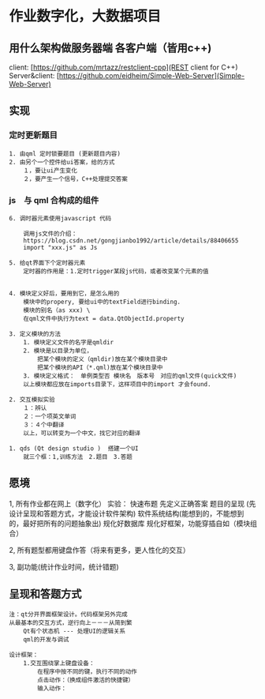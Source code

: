 # 作业数字化，大数据项目

## 用什么架构做服务器端 各客户端（皆用c++)
client: [https://github.com/mrtazz/restclient-cpp](REST client for C++)
Server&client: [https://github.com/eidheim/Simple-Web-Server](Simple-Web-Server)

## 实现

### 定时更新题目
    1. 由qml 定时锁要题目 (更新题目内容)
    2. 由另个一个控件给ui答案，给的方式
        １，要让ui产生变化
        ２，要产生一个信号，C++处理提交答案

### js　与 qml 合构成的组件
    6. 调时器元素使用javascript 代码

        调用js文件的介绍：
        https://blog.csdn.net/gongjianbo1992/article/details/88406655
        import "xxx.js" as Js

    5. 给qt界面下个定时器元素
        定时器的作用是：1.定时trigger某段js代码，或者改变某个元素的值
        

    4. 模块定义好后，要用到它，是怎么用的
        模块中的propery, 要给ui中的textField进行binding.
        模块的别名（as xxx) \
        在qml文件中执行为text = data.QtObjectId.property

    3. 定义模块的方法
        1. 模块定义文件的名字是qmldir
        2. 模块是以目录为单位，
            把某个模块的定义（qmldir)放在某个模块目录中
            把某个模块的API（*.qml)放在某个模块目录中
        3. 模块定义格式：　单例类型否 模块名　版本号　对应的qml文件(quick文件) 
        以上模块都应放在imports目录下，这样项目中的import 才会found.

    2. 交互模拟实验
        １：辨认
        ２：一个项英文单词
        ３：４个中翻译
        以上，可以转变为一个中文，找它对应的翻译

    1. qds (Qt design studio )  搭建一个UI
        就三个框：1,训练方法　2.题目　3.答题

## 愿境
1, 所有作业都在网上（数字化）
    实验：
        快速布题
        先定义正确答案
        题目的呈现 
            (先设计呈现和答题方式，才能设计软件架构)
    软件系统结构(能想到的，不能想到的，最好把所有的问题抽象出)
        规化好数据库
        规化好框架，功能穿插自如（模块组合）

2, 所有题型都用键盘作答（将来有更多，更人性化的交互）

3, 副功能(统计作业时间，统计错题)

## 呈现和答题方式 
    注：qt分开界面框架设计。代码框架另外完成
    从最基本的交互方式，逆行向上－－－从简到繁
        Qt有个状态机 --- 处理UI的逻辑关系
        qml的开发与调试

    设计框架：
        1.交互围绕掌上键盘设备：
            在程序中按不同的键，执行不同的动作
            点击动作：（换成组件激活的快捷键）
            输入动作：


